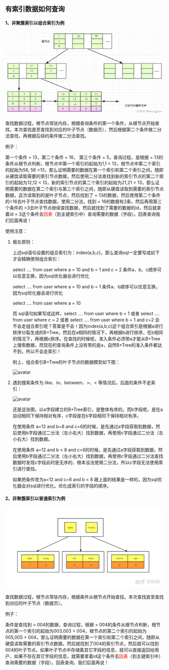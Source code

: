 ## 有索引数据如何查询



#### 1、非聚簇索引以组合索引为例

![avatar](../../images/dd9854379d75.png)

查找数据过程，根节点常驻内存，根据查询条件的第一个条件，从根节点开始查找，本次查找直至查找到对应的叶子节点（数据页），然后根据第二个条件做二分法查找，再根据后续的条件做二分法查找。

例子：

第一个条件 = 13，第二个条件 = 16， 第三个条件 = 5，查询过程，是根据 = 13的条件从根节点判断，根节点中第一个索引的起始为1,1 < 13，根节点中第二个索引的起始为56, 56 >13，那么证明需要的数据在第一个索引和第二个索引之间，随即从硬盘读取需要的索引节点数据，然后使用二分法查找到新的索引节点的第二个索引的起始为12,12 < 13，新的索引节点的第二个索引的起始为21,21 > 13，那么证明需要的数据在第二个索引与第三个索引之间，随即从硬盘读取到需要的索引节点数据，这次读取到的是叶子节点，然后找到了 = 13的数据，然后使用第二个条件的=16去叶子节点查找数据，使用二分法，找到 = 16的数据有2条，然后再用第三个条件的 =3去叶子节点继续查找数据，然后就找到了需要的数据的id，然后就拿着id = 3这个条件去<font color="red">回表</font>（到主键索引中）查询需要的数据（字段）。回表查询我们后面再说！



使用注意：

1. 极左原则：

   上述sql语句设置的组合索引为：index(a,b,c)，那么查询sql一定要写成如下才会精确使用组合索引：

   select .... from user where a = 10 and b = 1 and c = 2 条件a、b、c顺序可以任意互换，因为sql优化器会进行优化

   select .... from user where a = 10 and b = 1 条件a、b顺序可以任意互换，因为sql优化器会进行优化

   select .... from user where a = 10 

   

   而 sql语句如果写成这样，select .... from user where b = 1 或者 select .... from user where c = 2 或者 select .... from user where b = 1 and c=2 会不会走组合索引呢？答案是不会！因为index(a,b,c)这个组合索引是根据a进行排序分裂生成的B+Tree，然后在a相同的情况下，再根据b进行排序，在b相同的情况下，再根据c排序。在查找的时候呢，准入条件必须带a才能从B+Tree上搜索数据，而现在的查询条件上没有带的是a，自然B+Tree的准入条件都达不到，所以不会走索引！

   

   附上，组合索引B+Tree的叶子节点的数据模型如下图：

   ![avatar](file:///Users/tangwei/Desktop/%E8%AF%BE%E4%BB%B6/2%E3%80%81mysql/images/WechatIMG447.jpeg?lastModify=1675484988)

   

2. 遇到搜索条件为 like、in、between、>、< 等情况后，后面的条件不走索引：

   ![avatar](file:///Users/tangwei/Desktop/%E8%AF%BE%E4%BB%B6/2%E3%80%81mysql/images/WechatIMG447.jpeg?lastModify=1675484988)

   还是这张图，以a字段建立的B+Tree索引，是整体有序的。而b字段呢，是在a自动相同下保持相对有序，c字段是在b字段相同下保持相对有序。

   在使用条件 a=12 and b=8 and c=6的时候，是先通过a字段获取到数据，然后使用b字段通过二分法（左小右大）找到数据，再使用c字段通过二分法（左小右大）找到数据。

   在使用条件 a=12 and b < 8 and c=6的时候，是先通过a字段获取到数据，然后使用b字段通过二分法（左小右大）找到数据，再使用c字段通过二分法查找数据时发现c字段此时是无序的，根本没法使用二分法，所以c字段无法使用索引进行查找。

   如果把条件改为a=12 and c=6 and b < 8 跟上面的结果是一样的，因为sql优化器会对sql进行优化。优化成索引的字段的顺序。

#### 2、非聚簇索引以普通索引为例

![avatar](../../images/v2-525127069.webp)

查找数据过程，根节点常驻内存，根据条件从根节点开始查找，本次查找直至查找到对应的叶子节点（数据页）。



例子：

条件是查找到 = 004的数据，查询过程，根据 = 004的条件从根节点判断，根节点的第一个索引的起始为003,003 < 004，根节点的第二个索引的起始为005,005 > 004，那么证明需要的数据在第一个索引和第二个索引之间，随即从硬盘读取需要的索引节点数据，然后就找到了004的索引节点，然后就可以找到004的叶子节点。如果叶子节点中存储着其它字段的信息，就可以直接返回给用户，如果不存在其它字段的信息，就需要拿着id这个条件去<font color="red">回表</font>（到主键索引中）查询需要的数据（字段）。回表查询，我们后面再说！

